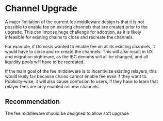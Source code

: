 # Channel Upgrade

A major limitation of the current fee middleware design is that it is not possible to enable fee on existing channels that are created prior to the upgrade. This can impose huge challenge for adoption, as it is likely infeasible for existing chains to close and recreate the channels.

For example, if Osmosis wanted to enable fee on all its existing channels, it would have to close and re-create the channels. This will also result in UX and migration nightmare, as the IBC denoms will all be changed, and all liquidity pools will have to be recreated.

If the main goal of the fee middleware is to incentivize existing relayers, this would likely fail because chains cannot enable fee even if they want to. Publicity-wise, it will also cause confusion to users, if they have to learn that relayer fees are only enabled on new channels.

## Recommendation

The fee middleware should be designed to allow soft upgrade
